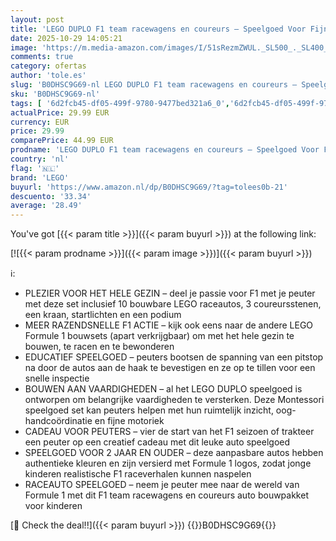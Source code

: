 ```yaml
---
layout: post
title: 'LEGO DUPLO F1 team racewagens en coureurs – Speelgoed Voor Fijne Motoriek Voor Peuters Vanaf 2 Jaar – Incl. 10 Auto’s  een Kraan  Startlichten en Podium – Cadeautip – 10445'
date: 2025-10-29 14:05:21
image: 'https://m.media-amazon.com/images/I/51sRezmZWUL._SL500_._SL400_.jpg'
comments: true
category: ofertas
author: 'tole.es'
slug: 'B0DHSC9G69-nl LEGO DUPLO F1 team racewagens en coureurs – Speelgoed Voor...'
sku: 'B0DHSC9G69-nl'
tags: [ '6d2fcb45-df05-499f-9780-9477bed321a6_0','6d2fcb45-df05-499f-9780-9477bed321a6_501','Arborist Merchandising Root','Bouw- & constructiespeelgoed','Creatieve spellen','Educatief speelgoed','Montessori','Self Service','Special Features Stores','Speelgoed & spellen','Speelgoedbouwsets','lego','🇳🇱', ]
actualPrice: 29.99 EUR
currency: EUR
price: 29.99
comparePrice: 44.99 EUR
prodname: 'LEGO DUPLO F1 team racewagens en coureurs – Speelgoed Voor Fijne Motoriek Voor Peuters Vanaf 2 Jaar – Incl. 10 Auto’s  een Kraan  Startlichten en Podium – Cadeautip – 10445'
country: 'nl'
flag: '🇳🇱'
brand: 'LEGO'
buyurl: 'https://www.amazon.nl/dp/B0DHSC9G69/?tag=tolees0b-21'
descuento: '33.34'
average: '28.49'
---
```


You've got [{{< param title >}}]({{< param buyurl >}}) at the following link:

[![{{< param prodname >}}]({{< param image >}})]({{< param buyurl >}})

ℹ️:

- PLEZIER VOOR HET HELE GEZIN – deel je passie voor F1 met je peuter met deze set inclusief 10 bouwbare LEGO raceautos, 3 coureursstenen, een kraan, startlichten en een podium
- MEER RAZENDSNELLE F1 ACTIE – kijk ook eens naar de andere LEGO Formule 1 bouwsets (apart verkrijgbaar) om met het hele gezin te bouwen, te racen en te bewonderen
- EDUCATIEF SPEELGOED – peuters bootsen de spanning van een pitstop na door de autos aan de haak te bevestigen en ze op te tillen voor een snelle inspectie
- BOUWEN AAN VAARDIGHEDEN – al het LEGO DUPLO speelgoed is ontworpen om belangrijke vaardigheden te versterken. Deze Montessori speelgoed set kan peuters helpen met hun ruimtelijk inzicht, oog-handcoördinatie en fijne motoriek
- CADEAU VOOR PEUTERS – vier de start van het F1 seizoen of trakteer een peuter op een creatief cadeau met dit leuke auto speelgoed
- SPEELGOED VOOR 2 JAAR EN OUDER – deze aanpasbare autos hebben authentieke kleuren en zijn versierd met Formule 1 logos, zodat jonge kinderen realistische F1 raceverhalen kunnen naspelen
- RACEAUTO SPEELGOED – neem je peuter mee naar de wereld van Formule 1 met dit F1 team racewagens en coureurs auto bouwpakket voor kinderen

[🛒 Check the deal!!]({{< param buyurl >}})
{{<world>}}B0DHSC9G69{{</world>}}
